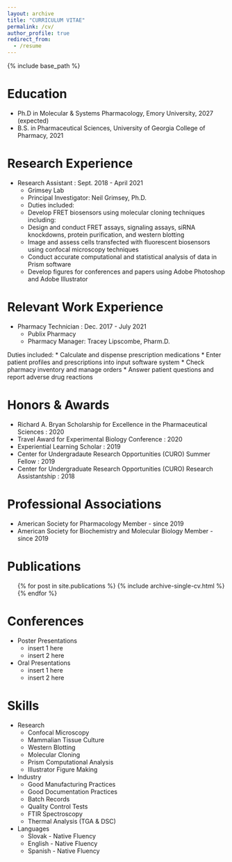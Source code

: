 ```yaml
---
layout: archive
title: "CURRICULUM VITAE"
permalink: /cv/
author_profile: true
redirect_from:
  - /resume
---
```


{% include base_path %}


Education
======
* Ph.D in Molecular & Systems Pharmacology, Emory University, 2027 (expected)
* B.S. in Pharmaceutical Sciences, University of Georgia College of Pharmacy, 2021

Research Experience
======
* Research Assistant : Sept. 2018 - April 2021 
  * Grimsey Lab
  * Principal Investigator: Neil Grimsey, Ph.D.
  * Duties included: 
   - Develop FRET biosensors using molecular cloning techniques including:
   - Design and conduct FRET assays, signaling assays, siRNA knockdowns, protein purification, and western blotting
   - Image and assess cells transfected with fluorescent biosensors using confocal microscopy techniques
   - Conduct accurate computational and statistical analysis of data in Prism software
   - Develop figures for conferences and papers using Adobe Photoshop and Adobe Illustrator
   
Relevant Work Experience
======
* Pharmacy Technician : Dec. 2017 - July 2021
  * Publix Pharmacy
  * Pharmacy Manager: Tracey Lipscombe, Pharm.D.
 
 Duties included: 
      * Calculate and dispense prescription medications
      * Enter patient profiles and prescriptions into input software system
      * Check pharmacy inventory and manage orders
      * Answer patient questions and report adverse drug reactions
  
Honors & Awards
======
* Richard A. Bryan Scholarship for Excellence in the Pharmaceutical Sciences : 2020
* Travel Award for Experimental Biology Conference : 2020
* Experiential Learning Scholar : 2019
* Center for Undergradaute Research Opportunities (CURO) Summer Fellow : 2019
* Center for Undergraduate Research Opportunities (CURO) Research Assistantship : 2018
 
Professional Associations
======
* American Society for Pharmacology Member - since 2019
* American Society for Biochemistry and Molecular Biology Member - since 2019

Publications
======
  <ul>{% for post in site.publications %}
    {% include archive-single-cv.html %}
  {% endfor %}</ul>
  
Conferences
======
* Poster Presentations
  * insert 1 here
  * insert 2 here
* Oral Presentations
  * insert 1 here
  * insert 2 here
  
Skills
======
* Research
  * Confocal Microscopy
  * Mammalian Tissue Culture
  * Western Blotting
  * Molecular Cloning
  * Prism Computational Analysis
  * Illustrator Figure Making
* Industry
  * Good Manufacturing Practices
  * Good Documentation Practices
  * Batch Records
  * Quality Control Tests
  * FTIR Spectroscopy
  * Thermal Analysis (TGA & DSC)
* Languages
  * Slovak - Native Fluency
  * English - Native Fluency
  * Spanish - Native Fluency

